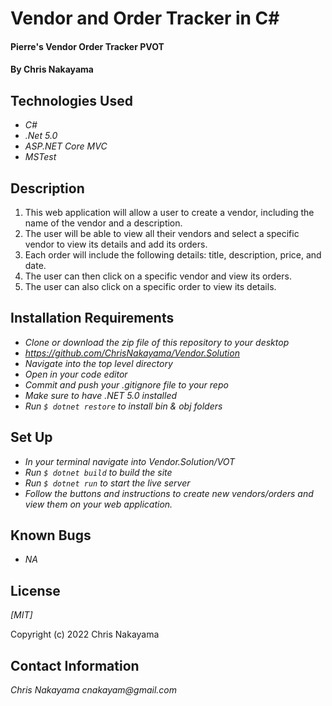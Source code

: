 # Vendor and Order Tracker in C#

#### Pierre's Vendor Order Tracker PVOT

#### By Chris Nakayama

## Technologies Used

* _C#_
* _.Net 5.0_
* _ASP.NET Core MVC_
* _MSTest_

## Description

1. This web application will allow a user to create a vendor, including the name of the vendor and a description. 
2. The user will be able to view all their vendors and select a specific vendor to view its details and add its orders. 
3. Each order will include the following details: title, description, price, and date. 
4. The user can then click on a specific vendor and view its orders. 
5. The user can also click on a specific order to view its details.

## Installation Requirements

* _Clone or download the zip file of this repository to your desktop_
* _https://github.com/ChrisNakayama/Vendor.Solution_
* _Navigate into the top level directory_
* _Open in your code editor_
* _Commit and push your .gitignore file to your repo_
* _Make sure to have .NET 5.0 installed_
* _Run `$ dotnet restore` to install bin & obj folders_

## Set Up

* _In your terminal navigate into Vendor.Solution/VOT_
* _Run `$ dotnet build` to build the site_
* _Run `$ dotnet run` to start the live server_
* _Follow the buttons and instructions to create new vendors/orders and view them on your web application._


## Known Bugs

* _NA_

## License

_[MIT]_  

Copyright (c) 2022 Chris Nakayama

## Contact Information

_Chris Nakayama cnakayam@gmail.com_